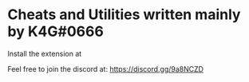 # Cheats and Utilities written mainly by K4G#0666
Install the extension at 

Feel free to join the discord at: https://discord.gg/9a8NCZD
